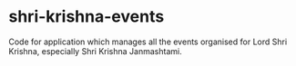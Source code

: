 # shri-krishna-events
Code for application which manages all the events organised for Lord Shri Krishna, especially Shri Krishna Janmashtami.
